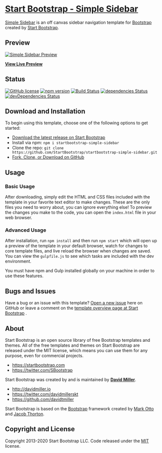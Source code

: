 # [Start Bootstrap - Simple Sidebar](https://startbootstrap.com/templates/simple-sidebar/)

[Simple Sidebar](https://startbootstrap.com/templates/simple-sidebar/)
is an off canvas sidebar navigation template
for [Bootstrap](https://getbootstrap.com/) created
by [Start Bootstrap](https://startbootstrap.com/).

## Preview

[![Simple Sidebar Preview](https://startbootstrap.com/assets/img/screenshots/templates/simple-sidebar.png)](https://startbootstrap.github.io/startbootstrap-simple-sidebar/)

**[View Live Preview](https://startbootstrap.github.io/startbootstrap-simple-sidebar/)**

## Status

[![GitHub license](https://img.shields.io/badge/license-MIT-blue.svg)](https://raw.githubusercontent.com/StartBootstrap/startbootstrap-simple-sidebar/master/LICENSE)
[![npm version](https://img.shields.io/npm/v/startbootstrap-simple-sidebar.svg)](https://www.npmjs.com/package/startbootstrap-simple-sidebar)
[![Build Status](https://travis-ci.org/StartBootstrap/startbootstrap-simple-sidebar.svg?branch=master)](https://travis-ci.org/StartBootstrap/startbootstrap-simple-sidebar)
[![dependencies Status](https://david-dm.org/StartBootstrap/startbootstrap-simple-sidebar/status.svg)](https://david-dm.org/StartBootstrap/startbootstrap-simple-sidebar)
[![devDependencies Status](https://david-dm.org/StartBootstrap/startbootstrap-simple-sidebar/dev-status.svg)](https://david-dm.org/StartBootstrap/startbootstrap-simple-sidebar?type=dev)

## Download and Installation

To begin using this template, choose one of the
following options to get started:

* [Download the latest release on Start Bootstrap](https://startbootstrap.com/templates/simple-sidebar/)
* Install via
  npm: `npm i startbootstrap-simple-sidebar`
* Clone the
  repo: `git clone https://github.com/StartBootstrap/startbootstrap-simple-sidebar.git`
* [Fork, Clone, or Download on GitHub](https://github.com/StartBootstrap/startbootstrap-simple-sidebar)

## Usage

### Basic Usage

After downloading, simply edit the HTML and CSS
files included with the template in your favorite
text editor to make changes. These are the only
files you need to worry about, you can ignore
everything else! To preview the changes you make
to the code, you can open the `index.html` file in
your web browser.

### Advanced Usage

After installation, run `npm install` and then
run `npm start` which will open up a preview of
the template in your default browser, watch for
changes to core template files, and live reload
the browser when changes are saved. You can view
the `gulpfile.js` to see which tasks are included
with the dev environment.

You must have npm and Gulp installed globally on
your machine in order to use these features.

## Bugs and Issues

Have a bug or an issue with this
template? [Open a new issue](https://github.com/StartBootstrap/startbootstrap-simple-sidebar/issues)
here on GitHub or leave a comment on
the [template overview page at Start Bootstrap](https://startbootstrap.com/templates/simple-sidebar/)
.

## About

Start Bootstrap is an open source library of free
Bootstrap templates and themes. All of the free
templates and themes on Start Bootstrap are
released under the MIT license, which means you
can use them for any purpose, even for commercial
projects.

* <https://startbootstrap.com>
* <https://twitter.com/SBootstrap>

Start Bootstrap was created by and is maintained
by **[David Miller](http://davidmiller.io/)**.

* <http://davidmiller.io>
* <https://twitter.com/davidmillerskt>
* <https://github.com/davidtmiller>

Start Bootstrap is based on
the [Bootstrap](https://getbootstrap.com/)
framework created
by [Mark Otto](https://twitter.com/mdo)
and [Jacob Thorton](https://twitter.com/fat).

## Copyright and License

Copyright 2013-2020 Start Bootstrap LLC. Code
released under
the [MIT](https://github.com/StartBootstrap/startbootstrap-simple-sidebar/blob/gh-pages/LICENSE)
license.
